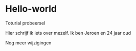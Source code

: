# Hello-world
Toturial probeersel

Hier schrijf ik iets over mezelf.
Ik ben Jeroen en 24 jaar oud


Nog meer wijzigingen